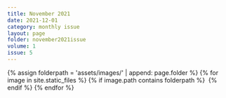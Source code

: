```yaml
---
title: November 2021
date: 2021-12-01
category: monthly issue
layout: page
folder: november2021issue
volume: 1
issue: 5
---
```


<html>
{% assign folderpath = 'assets/images/' | append: page.folder %}
{% for image in site.static_files %}
{% if image.path contains folderpath %}
    <img src="{{ image.path }}" alt="">
{% endif %}
{% endfor %}

</html>